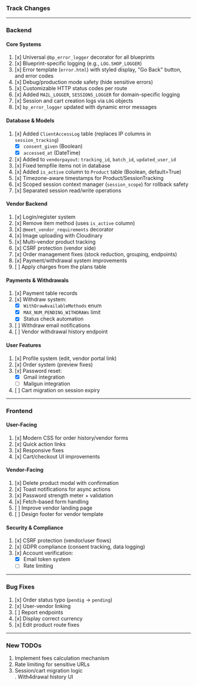 ### **Track Changes**

---

### **Backend**
#### **Core Systems**
1. [x] Universal `@bp_error_logger` decorator for all blueprints  
2. [x] Blueprint-specific logging (e.g., `LOG.SHOP_LOGGER`)  
3. [x] Error template (`error.html`) with styled display, "Go Back" button, and error codes  
4. [x] Debug/production mode safety (hide sensitive errors)  
5. [x] Customizable HTTP status codes per route  
6. [x] Added `MAIL_LOGGER`, `SESSIONS_LOGGER` for domain-specific logging  
7. [x] Session and cart creation logs via `LOG` objects  
8. [x] `bp_error_logger` updated with dynamic error messages  

#### **Database & Models**
1. [x] Added `ClientAccessLog` table (replaces IP columns in `session_tracking`)  
   - [x] `consent_given` (Boolean)  
   - [x] `accessed_at` (DateTime)  
2. [x] Added to `vendorpayout`: `tracking_id`, `batch_id`, `updated_user_id`  
3. [x] Fixed tempfile items not in database  
4. [x] Added `is_active` column to `Product` table (Boolean, default=True)  
5. [x] Timezone-aware timestamps for Product/SessionTracking  
6. [x] Scoped session context manager (`session_scope`) for rollback safety  
7. [x] Separated session read/write operations  

#### **Vendor Backend**
1. [x] Login/register system  
2. [x] Remove item method (uses `is_active` column)  
3. [x] `@meet_vendor_requirements` decorator  
4. [x] Image uploading with Cloudinary  
5. [x] Multi-vendor product tracking  
6. [x] CSRF protection (vendor side)  
7. [x] Order management fixes (stock reduction, grouping, endpoints)  
8. [x] Payment/withdrawal system improvements  
9. [ ] Apply charges from the plans table

#### **Payments & Withdrawals**
1. [x] Payment table records  
2. [x] Withdraw system:  
   - [x] `WithDrawAvailableMethods` enum  
   - [x] `MAX_NUM_PENDING_WITHDRAWs` limit  
   - [x] Status check automation  
3. [ ] Withdraw email notifications  
4. [ ] Vendor withdrawal history endpoint  

#### **User Features**
1. [x] Profile system (edit, vendor portal link)  
2. [x] Order system (preview fixes)  
3. [x] Password reset:  
   - [x] Gmail integration  
   - [ ] Mailgun integration  
4. [ ] Cart migration on session expiry  

---

### **Frontend**
#### **User-Facing**
1. [x] Modern CSS for order history/vendor forms  
2. [x] Quick action links  
3. [x] Responsive fixes  
4. [x] Cart/checkout UI improvements  

#### **Vendor-Facing**
1. [x] Delete product modal with confirmation  
2. [x] Toast notifications for async actions  
3. [x] Password strength meter + validation  
4. [x] Fetch-based form handling  
5. [ ] Improve vendor landing page  
6. [ ] Design footer for vendor template  

#### **Security & Compliance**
1. [x] CSRF protection (vendor/user flows)  
2. [x] GDPR compliance (consent tracking, data logging)  
3. [x] Account verification:  
   - [x] Email token system  
   - [ ] Rate limiting  

---

### **Bug Fixes**
1. [x] Order status typo (`pendig` → `pending`)  
2. [x] User-vendor linking  
3. [ ] Report endpoints  
4. [x] Display correct currency  
5. [x] Edit product route fixes  

---

### **New TODOs**
1. Implement fees calculation mechanism  
2. Rate limiting for sensitive URLs  
3. Session/cart migration logic  
. With4drawal history UI  